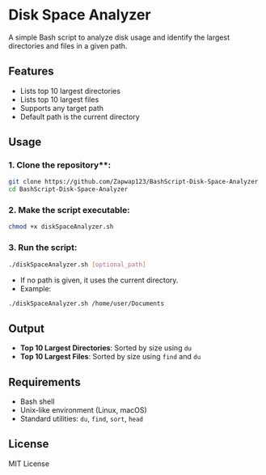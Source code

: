 # Disk Space Analyzer

A simple Bash script to analyze disk usage and identify the largest directories and files in a given path.

## Features

- Lists top 10 largest directories
- Lists top 10 largest files
- Supports any target path
- Default path is the current directory

## Usage

### 1. Clone the repository\*\*:

```bash
git clone https://github.com/Zapwap123/BashScript-Disk-Space-Analyzer
cd BashScript-Disk-Space-Analyzer
```

### 2. Make the script executable:

```bash
chmod +x diskSpaceAnalyzer.sh
```

### 3. Run the script:

```bash
./diskSpaceAnalyzer.sh [optional_path]
```

- If no path is given, it uses the current directory.
- Example:

```bash
./diskSpaceAnalyzer.sh /home/user/Documents
```

## Output

- **Top 10 Largest Directories**: Sorted by size using `du`
- **Top 10 Largest Files**: Sorted by size using `find` and `du`

## Requirements

- Bash shell
- Unix-like environment (Linux, macOS)
- Standard utilities: `du`, `find`, `sort`, `head`

## License

MIT License
